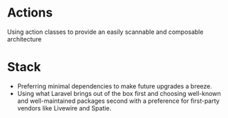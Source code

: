 # Actions
Using action classes to provide an easily scannable and composable architecture 

# Stack
- Preferring minimal dependencies to make future upgrades a breeze.
- Using what Laravel brings out of the box first and choosing well-known and well-maintained packages second with a preference for first-party vendors like Livewire and Spatie.